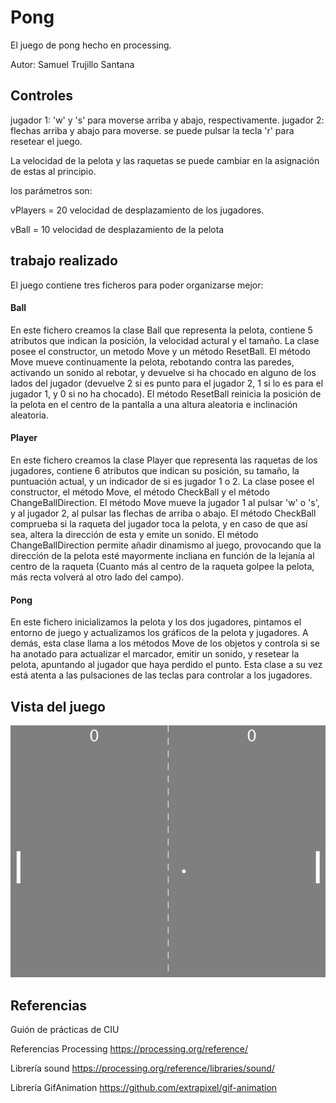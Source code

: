 # Pong
El juego de pong hecho en processing.

Autor: Samuel Trujillo Santana

## Controles
jugador 1: 'w' y 's' para moverse arriba y abajo, respectivamente.
jugador 2: flechas arriba y abajo para moverse.
se puede pulsar la tecla 'r' para resetear el juego.

La velocidad de la pelota y las raquetas se puede cambiar en la asignación de estas al principio.

los parámetros son:

vPlayers = 20 velocidad de desplazamiento de los jugadores.

vBall = 10 velocidad de desplazamiento de la pelota

## trabajo realizado
El juego contiene tres ficheros para poder organizarse mejor:

#### Ball
En este fichero creamos la clase Ball que representa la pelota, contiene 5 atributos que indican la posición, la velocidad actural y el tamaño. La clase posee el constructor, un metodo Move y un método ResetBall. El método Move mueve continuamente la pelota, rebotando contra las paredes, activando un sonido al rebotar, y devuelve si ha chocado en alguno de los lados del jugador (devuelve 2 si es punto para el jugador 2,  1 si lo es para el jugador 1, y 0 si no ha chocado). El método ResetBall reinicia la posición de la pelota en el centro de la pantalla a una altura aleatoria e inclinación aleatoria.

#### Player
En este fichero creamos la clase Player que representa las raquetas de los jugadores, contiene 6 atributos que indican su posición, su tamaño, la puntuación actual, y un indicador de si es jugador 1 o 2. La clase posee el constructor, el método Move, el método CheckBall y el método ChangeBallDirection. El método Move mueve la jugador 1 al pulsar 'w' o 's', y al jugador 2, al pulsar las flechas de arriba o abajo. El método CheckBall comprueba si la raqueta del jugador toca la pelota, y en caso de que así sea, altera la dirección de esta y emite un sonido. El método ChangeBallDirection permite añadir dinamismo al juego, provocando que la dirección de la pelota esté mayormente incliana en función de la lejanía al centro de la raqueta
(Cuanto más al centro de la raqueta golpee la pelota, más recta volverá al otro lado del campo).

#### Pong
En este fichero inicializamos la pelota y los dos jugadores, pintamos el entorno de juego y actualizamos los gráficos de la pelota y jugadores. A demás, esta clase llama a los métodos Move de los objetos y controla si se ha anotado para actualizar el marcador, emitir un sonido, y resetear la pelota, apuntando al jugador que haya perdido el punto. Esta clase a su vez está atenta a las pulsaciones de las teclas para controlar a los jugadores.

## Vista del juego

![](export.gif)

## Referencias
Guión de prácticas de CIU

Referencias Processing https://processing.org/reference/

Librería sound https://processing.org/reference/libraries/sound/

Librería GifAnimation https://github.com/extrapixel/gif-animation
